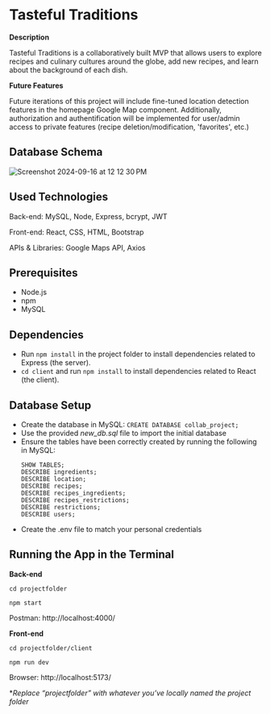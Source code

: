 # Tasteful Traditions

**Description**

Tasteful Traditions is a collaboratively built MVP that allows users to explore recipes and culinary cultures around the globe, add new recipes, and learn about the background of each dish.

**Future Features**

Future iterations of this project will include fine-tuned location detection features in the homepage Google Map component. Additionally, authorization and authentification will be implemented for user/admin access to private features (recipe deletion/modification, 'favorites', etc.)
  
## Database Schema

![Screenshot 2024-09-16 at 12 12 30 PM](https://github.com/user-attachments/assets/baeefd20-b5a1-4eee-848e-552f8fa9e43d)

## Used Technologies

Back-end: MySQL, Node, Express, bcrypt, JWT

Front-end: React, CSS, HTML, Bootstrap

APIs & Libraries: Google Maps API, Axios

## Prerequisites

* Node.js
* npm
* MySQL

## Dependencies

* Run `npm install` in the project folder to install dependencies related to Express (the server).
* `cd client` and run `npm install` to install dependencies related to React (the client).

## Database Setup

* Create the database in MySQL: 
	`CREATE DATABASE collab_project;`
* Use the provided _new_db.sql_ file to import the initial database 
* Ensure the tables have been correctly created by running the following in MySQL:
	```USE collab_project;
	SHOW TABLES;
	DESCRIBE ingredients;
	DESCRIBE location;
	DESCRIBE recipes;
	DESCRIBE recipes_ingredients;
	DESCRIBE recipes_restrictions;
	DESCRIBE restrictions;
	DESCRIBE users;
* Create the .env file to match your personal credentials

## Running the App in the Terminal

**Back-end**

`cd projectfolder`

`npm start`

Postman: http://localhost:4000/

**Front-end**

`cd projectfolder/client`

`npm run dev`

Browser: http://localhost:5173/

*_Replace “projectfolder” with whatever you’ve locally named the project folder_



